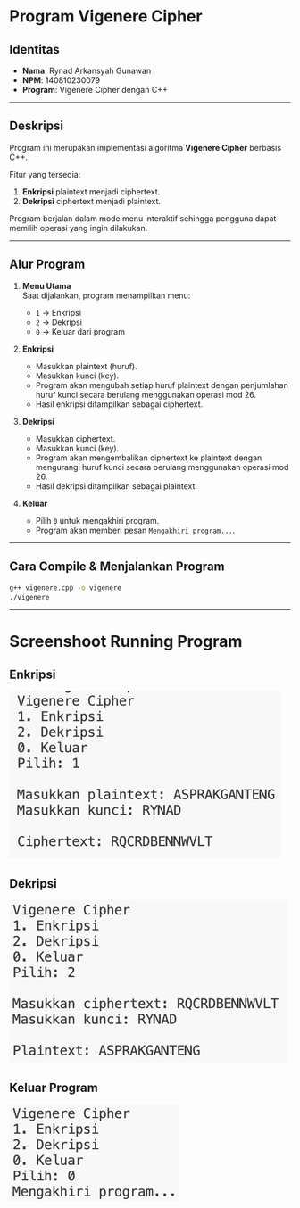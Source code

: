 # Program Vigenere Cipher

## Identitas
- **Nama**: Rynad Arkansyah Gunawan  
- **NPM**: 140810230079  
- **Program**: Vigenere Cipher dengan C++

---

## Deskripsi
Program ini merupakan implementasi algoritma **Vigenere Cipher** berbasis C++.  

Fitur yang tersedia:
1. **Enkripsi** plaintext menjadi ciphertext.
2. **Dekripsi** ciphertext menjadi plaintext.

Program berjalan dalam mode menu interaktif sehingga pengguna dapat memilih operasi yang ingin dilakukan.

---

## Alur Program
1. **Menu Utama**  
   Saat dijalankan, program menampilkan menu:
   - `1` → Enkripsi
   - `2` → Dekripsi
   - `0` → Keluar dari program

2. **Enkripsi**
   - Masukkan plaintext (huruf).  
   - Masukkan kunci (key).  
   - Program akan mengubah setiap huruf plaintext dengan penjumlahan huruf kunci secara berulang menggunakan operasi mod 26.  
   - Hasil enkripsi ditampilkan sebagai ciphertext.

3. **Dekripsi**
   - Masukkan ciphertext.  
   - Masukkan kunci (key).  
   - Program akan mengembalikan ciphertext ke plaintext dengan mengurangi huruf kunci secara berulang menggunakan operasi mod 26.  
   - Hasil dekripsi ditampilkan sebagai plaintext.

4. **Keluar**  
   - Pilih `0` untuk mengakhiri program.  
   - Program akan memberi pesan `Mengakhiri program...`.

---

## Cara Compile & Menjalankan Program
```bash
g++ vigenere.cpp -o vigenere
./vigenere
```

---

# Screenshoot Running Program

## Enkripsi
![Enkripsi ASPRAKGANTENG](enkripsi.png)

## Dekripsi
![Dekripsi RQCRDBENNWVLT](dekripsi.png)

## Keluar Program
![Keluar program](keluar.png)